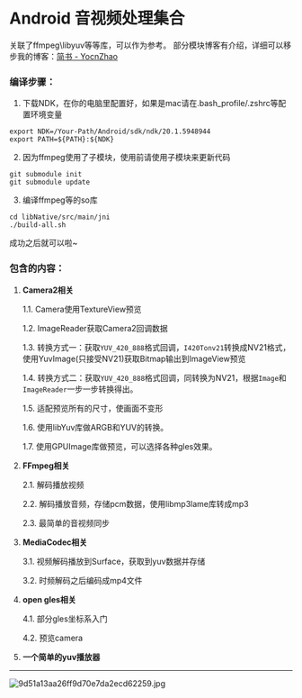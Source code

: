 # Android 音视频处理集合

关联了ffmpeg\libyuv等等库，可以作为参考。
部分模块博客有介绍，详细可以移步我的博客：[简书 - YocnZhao](https://www.jianshu.com/u/96cd25086c38)

### 编译步骤：

1. 下载NDK，在你的电脑里配置好，如果是mac请在.bash_profile/.zshrc等配置环境变量
```shell script
export NDK=/Your-Path/Android/sdk/ndk/20.1.5948944
export PATH=${PATH}:${NDK}
```

2. 因为ffmpeg使用了子模块，使用前请使用子模块来更新代码
```shell script
git submodule init
git submodule update
```

3. 编译ffmpeg等的so库
```shell script
cd libNative/src/main/jni
./build-all.sh
```

成功之后就可以啦~

### 包含的内容：
1. **Camera2相关**

	1.1. Camera使用TextureView预览

	1.2. ImageReader获取Camera2回调数据

	1.3. 转换方式一：获取`YUV_420_888`格式回调，`I420Tonv21`转换成NV21格式，使用YuvImage(只接受NV21)获取Bitmap输出到ImageView预览

	1.4. 转换方式二：获取`YUV_420_888`格式回调，同转换为NV21，根据`Image`和`ImageReader`一步一步转换得出。

	1.5. 适配预览所有的尺寸，使画面不变形

	1.6. 使用libYuv库做ARGB和YUV的转换。

	1.7. 使用GPUImage库做预览，可以选择各种gles效果。

2. **FFmpeg相关**

	2.1. 解码播放视频

	2.2. 解码播放音频，存储pcm数据，使用libmp3lame库转成mp3

	2.3. 最简单的音视频同步

3. **MediaCodec相关**

	3.1. 视频解码播放到Surface，获取到yuv数据并存储

	3.2. 时频解码之后编码成mp4文件

4. **open gles相关**

	4.1. 部分gles坐标系入门
	
	4.2. 预览camera

5. **一个简单的yuv播放器**

---

![9d51a13aa26ff9d70e7da2ecd62259.jpg](https://s2.loli.net/2022/03/10/Oyb6iELjsQ5xGCp.jpg)
